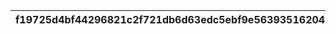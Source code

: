 |f19725d4bf44296821c2f721db6d63edc5ebf9e5639351620412b7d2fe052761|99e83db2fb5ff6c3322809e4f545771a6cf4bcce3dcf91dafee020ddcf7bd78c|93a1ebd2ef703727bc693a55dc6d975a09c58e5726f952f3da9bce70d9752e2e|
| --- | --- | --- |